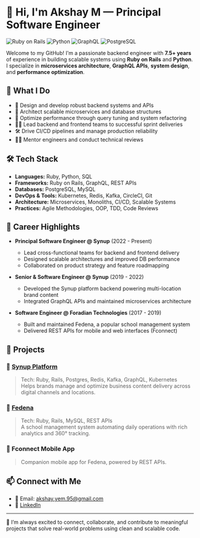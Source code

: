 # 👋 Hi, I'm Akshay M — Principal Software Engineer

![Ruby on Rails](https://img.shields.io/badge/Ruby_on_Rails-%23CC0000.svg?style=for-the-badge&logo=ruby-on-rails&logoColor=white)
![Python](https://img.shields.io/badge/Python-%2314354C.svg?style=for-the-badge&logo=python&logoColor=white)
![GraphQL](https://img.shields.io/badge/GraphQL-E10098?style=for-the-badge&logo=graphql&logoColor=white)
![PostgreSQL](https://img.shields.io/badge/PostgreSQL-%23316192.svg?style=for-the-badge&logo=postgresql&logoColor=white)

Welcome to my GitHub! I'm a passionate backend engineer with **7.5+ years** of experience in building scalable systems using **Ruby on Rails** and **Python**. I specialize in **microservices architecture**, **GraphQL APIs**, **system design**, and **performance optimization**.

## 🧠 What I Do

- 🔧 Design and develop robust backend systems and APIs
- 🧩 Architect scalable microservices and database structures
- 🚀 Optimize performance through query tuning and system refactoring
- 🧑‍💻 Lead backend and frontend teams to successful sprint deliveries
- 🛠️ Drive CI/CD pipelines and manage production reliability
- 👨‍🏫 Mentor engineers and conduct technical reviews

## 🛠️ Tech Stack

- **Languages:** Ruby, Python, SQL
- **Frameworks:** Ruby on Rails, GraphQL, REST APIs
- **Databases:** PostgreSQL, MySQL
- **DevOps & Tools:** Kubernetes, Redis, Kafka, CircleCI, Git
- **Architecture:** Microservices, Monoliths, CI/CD, Scalable Systems
- **Practices:** Agile Methodologies, OOP, TDD, Code Reviews

## 🚀 Career Highlights

- **Principal Software Engineer @ Synup** (2022 - Present)
  - Lead cross-functional teams for backend and frontend delivery
  - Designed scalable architectures and improved DB performance
  - Collaborated on product strategy and feature roadmapping

- **Senior & Software Engineer @ Synup** (2019 - 2022)
  - Developed the Synup platform backend powering multi-location brand content
  - Integrated GraphQL APIs and maintained microservices architecture

- **Software Engineer @ Foradian Technologies** (2017 - 2019)
  - Built and maintained Fedena, a popular school management system
  - Delivered REST APIs for mobile and web interfaces (Fconnect)

## 📌 Projects

### 🔹 [Synup Platform](https://synup.com)
> Tech: Ruby, Rails, Postgres, Redis, Kafka, GraphQL, Kubernetes  
Helps brands manage and optimize business content delivery across digital channels and locations.

### 🔹 [Fedena](https://fedena.com)
> Tech: Ruby, Rails, MySQL, REST APIs  
A school management system automating daily operations with rich analytics and 360° tracking.

### 🔹 Fconnect Mobile App  
> Companion mobile app for Fedena, powered by REST APIs.

## 📫 Connect with Me

- 📧 Email: [akshay.yem.95@gmail.com](mailto:akshay.yem.95@gmail.com)
- 💼 [LinkedIn](https://www.linkedin.com/in/akshay-m-developer)

---

🧩 I’m always excited to connect, collaborate, and contribute to meaningful projects that solve real-world problems using clean and scalable code.
